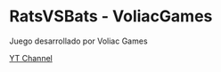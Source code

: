 # RatsVSBats - VoliacGames
Juego desarrollado por Voliac Games

[YT Channel](https://www.youtube.com/channel/UCHVHXTlMlK5j9es2o3gkJQg)
